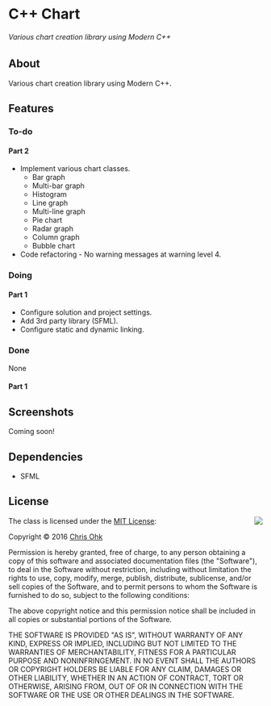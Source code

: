 # C++ Chart

###### Various chart creation library using Modern C++

## About

Various chart creation library using Modern C++.

## Features

### To-do

#### Part 2

* Implement various chart classes.
  * Bar graph
  * Multi-bar graph
  * Histogram
  * Line graph
  * Multi-line graph
  * Pie chart
  * Radar graph
  * Column graph
  * Bubble chart
* Code refactoring - No warning messages at warning level 4.

### Doing

#### Part 1

* Configure solution and project settings.
* Add 3rd party library (SFML).
* Configure static and dynamic linking.

### Done

None

#### Part 1

## Screenshots

Coming soon!

## Dependencies

* SFML

## License

<img align="right" src="http://opensource.org/trademarks/opensource/OSI-Approved-License-100x137.png">

The class is licensed under the [MIT License](http://opensource.org/licenses/MIT):

Copyright &copy; 2016 [Chris Ohk](http://www.github.com/utiLForever)

Permission is hereby granted, free of charge, to any person obtaining a copy of this software and associated documentation files (the "Software"), to deal in the Software without restriction, including without limitation the rights to use, copy, modify, merge, publish, distribute, sublicense, and/or sell copies of the Software, and to permit persons to whom the Software is furnished to do so, subject to the following conditions:

The above copyright notice and this permission notice shall be included in all copies or substantial portions of the Software.

THE SOFTWARE IS PROVIDED "AS IS", WITHOUT WARRANTY OF ANY KIND, EXPRESS OR IMPLIED, INCLUDING BUT NOT LIMITED TO THE WARRANTIES OF MERCHANTABILITY, FITNESS FOR A PARTICULAR PURPOSE AND NONINFRINGEMENT. IN NO EVENT SHALL THE AUTHORS OR COPYRIGHT HOLDERS BE LIABLE FOR ANY CLAIM, DAMAGES OR OTHER LIABILITY, WHETHER IN AN ACTION OF CONTRACT, TORT OR OTHERWISE, ARISING FROM, OUT OF OR IN CONNECTION WITH THE SOFTWARE OR THE USE OR OTHER DEALINGS IN THE SOFTWARE.